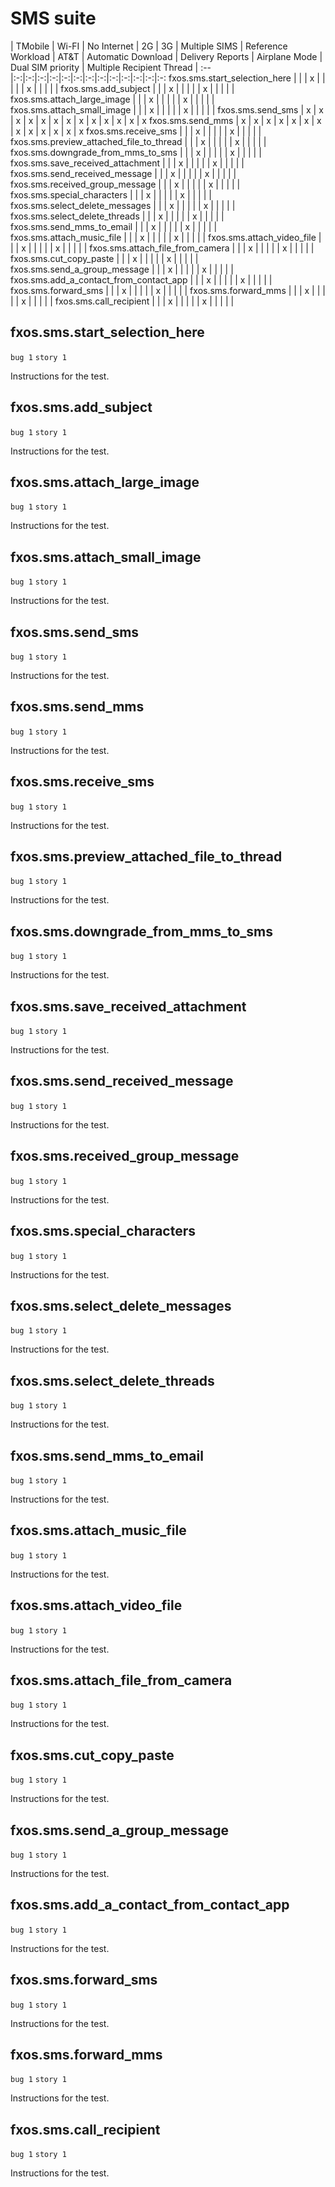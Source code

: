 # SMS suite

 | TMobile | Wi-FI | No Internet | 2G | 3G | Multiple SIMS | Reference Workload | AT&T | Automatic Download | Delivery Reports | Airplane Mode | Dual SIM priority | Multiple Recipient Thread |
:--                                      |:-:|:-:|:-:|:-:|:-:|:-:|:-:|:-:|:-:|:-:|:-:|:-:|:-:
fxos.sms.start_selection_here            |   |   | x |   |   |   |   | x |   |   |   |   |
fxos.sms.add_subject                     |   |   | x |   |   |   |   | x |   |   |   |   |
fxos.sms.attach_large_image              |   |   | x |   |   |   |   | x |   |   |   |   |
fxos.sms.attach_small_image              |   |   | x |   |   |   |   | x |   |   |   |   |
fxos.sms.send_sms                        | x | x | x | x | x | x | x | x | x | x | x | x | x
fxos.sms.send_mms                        | x | x | x | x | x | x | x | x | x | x | x | x | x
fxos.sms.receive_sms                     |   |   | x |   |   |   |   | x |   |   |   |   |
fxos.sms.preview_attached_file_to_thread |   |   | x |   |   |   |   | x |   |   |   |   |
fxos.sms.downgrade_from_mms_to_sms       |   |   | x |   |   |   |   | x |   |   |   |   |
fxos.sms.save_received_attachment        |   |   | x |   |   |   |   | x |   |   |   |   |
fxos.sms.send_received_message           |   |   | x |   |   |   |   | x |   |   |   |   |
fxos.sms.received_group_message          |   |   | x |   |   |   |   | x |   |   |   |   |
fxos.sms.special_characters              |   |   | x |   |   |   |   | x |   |   |   |   |
fxos.sms.select_delete_messages          |   |   | x |   |   |   |   | x |   |   |   |   |
fxos.sms.select_delete_threads           |   |   | x |   |   |   |   | x |   |   |   |   |
fxos.sms.send_mms_to_email               |   |   | x |   |   |   |   | x |   |   |   |   |
fxos.sms.attach_music_file               |   |   | x |   |   |   |   | x |   |   |   |   |
fxos.sms.attach_video_file               |   |   | x |   |   |   |   | x |   |   |   |   |
fxos.sms.attach_file_from_camera         |   |   | x |   |   |   |   | x |   |   |   |   |
fxos.sms.cut_copy_paste                  |   |   | x |   |   |   |   | x |   |   |   |   |
fxos.sms.send_a_group_message            |   |   | x |   |   |   |   | x |   |   |   |   |
fxos.sms.add_a_contact_from_contact_app  |   |   | x |   |   |   |   | x |   |   |   |   |
fxos.sms.forward_sms                     |   |   | x |   |   |   |   | x |   |   |   |   |
fxos.sms.forward_mms                     |   |   | x |   |   |   |   | x |   |   |   |   |
fxos.sms.call_recipient                  |   |   | x |   |   |   |   | x |   |   |   |   |


## fxos.sms.start_selection_here
`bug 1`
`story 1`

Instructions for the test.

## fxos.sms.add_subject
`bug 1`
`story 1`

Instructions for the test.

## fxos.sms.attach_large_image  
`bug 1`
`story 1`

Instructions for the test.

## fxos.sms.attach_small_image  
`bug 1`
`story 1`

Instructions for the test.

## fxos.sms.send_sms
`bug 1`
`story 1`

Instructions for the test.

## fxos.sms.send_mms
`bug 1`
`story 1`

Instructions for the test.

## fxos.sms.receive_sms
`bug 1`
`story 1`

Instructions for the test.

## fxos.sms.preview_attached_file_to_thread
`bug 1`
`story 1`

Instructions for the test.

## fxos.sms.downgrade_from_mms_to_sms
`bug 1`
`story 1`

Instructions for the test.

## fxos.sms.save_received_attachment
`bug 1`
`story 1`

Instructions for the test.

## fxos.sms.send_received_message
`bug 1`
`story 1`

Instructions for the test.

## fxos.sms.received_group_message
`bug 1`
`story 1`

Instructions for the test.

## fxos.sms.special_characters
`bug 1`
`story 1`

Instructions for the test.

## fxos.sms.select_delete_messages
`bug 1`
`story 1`

Instructions for the test.

## fxos.sms.select_delete_threads
`bug 1`
`story 1`

Instructions for the test.

## fxos.sms.send_mms_to_email
`bug 1`
`story 1`

Instructions for the test.

## fxos.sms.attach_music_file
`bug 1`
`story 1`

Instructions for the test.

## fxos.sms.attach_video_file
`bug 1`
`story 1`

Instructions for the test.

## fxos.sms.attach_file_from_camera
`bug 1`
`story 1`

Instructions for the test.

## fxos.sms.cut_copy_paste
`bug 1`
`story 1`

Instructions for the test.

## fxos.sms.send_a_group_message
`bug 1`
`story 1`

Instructions for the test.

## fxos.sms.add_a_contact_from_contact_app
`bug 1`
`story 1`

Instructions for the test.

## fxos.sms.forward_sms
`bug 1`
`story 1`

Instructions for the test.

## fxos.sms.forward_mms
`bug 1`
`story 1`

Instructions for the test.

## fxos.sms.call_recipient
`bug 1`
`story 1`

Instructions for the test.
